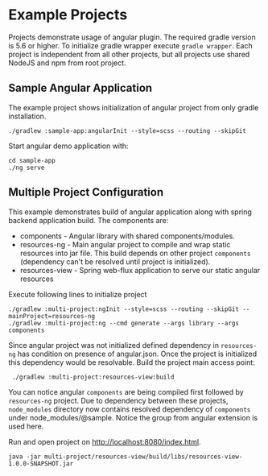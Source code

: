 # Example Projects
Projects demonstrate usage of angular plugin. The required gradle version is 5.6 or higher. To initialize gradle wrapper
execute `gradle wrapper`.
Each project is independent from all other projects, but all projects use shared NodeJS and npm from root project.

## Sample Angular Application
The example project shows initialization of angular project from only gradle installation.
```shell script
./gradlew :sample-app:angularInit --style=scss --routing --skipGit
```

Start angular demo application with:
```shell script
cd sample-app
./ng serve
```

## Multiple Project Configuration
This example demonstrates build of angular application along with spring backend application build. The components are:
* components - Angular library with shared components/modules.
* resources-ng - Main angular project to compile and wrap static resources into jar file. This build depends on
 other project `components` (dependency can't be resolved until project is initialized).
* resources-view - Spring web-flux application to serve our static angular resources

Execute following lines to initialize project
```shell script
./gradlew :multi-project:ngInit --style=scss --routing --skipGit --mainProject=resources-ng
./gradlew :multi-project:ng --cmd generate --args library --args components
```

Since angular project was not initialized defined dependency in `resources-ng` has condition on presence of
angular.json. Once the project is initialized this dependency would be resolvable. Build the project main access point:

```shell script
 ./gradlew :multi-project:resources-view:build
```

You can notice angular `components` are being compiled first followed by `resources-ng` project. Due to dependency
between these projects, `node_modules` directory now contains resolved dependency of `components` under
node_modules/@sample. Notice the group from angular extension is used here.

Run and open project on [http://localhost:8080/index.html](http://localhost:8080/index.html).
```shell script
java -jar multi-project/resources-view/build/libs/resources-view-1.0.0-SNAPSHOT.jar
```
